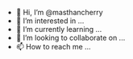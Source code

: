 - 👋 Hi, I’m @masthancherry
- 👀 I’m interested in ...
- 🌱 I’m currently learning ...
- 💞️ I’m looking to collaborate on ...
- 📫 How to reach me ...

<!---
masthancherry/masthancherry is a ✨ special ✨ repository because its `README.md` (this file) appears on your GitHub profile.
You can click the Preview link to take a look at your changes.
--->
